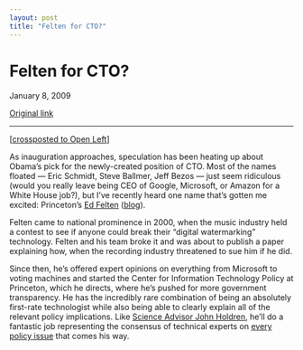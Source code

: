 ```yaml
---
layout: post
title: "Felten for CTO?"
---
```

Felten for CTO?
===============

January 8, 2009

[Original link](http://www.aaronsw.com/weblog/feltencto)

* * * * *

[[crossposted to Open
Left](http://www.openleft.com/showDiary.do?diaryId=10784)]

As inauguration approaches, speculation has been heating up about
Obama’s pick for the newly-created position of CTO. Most of the names
floated — Eric Schmidt, Steve Ballmer, Jeff Bezos — just seem ridiculous
(would you really leave being CEO of Google, Microsoft, or Amazon for a
White House job?), but I’ve recently heard one name that’s gotten me
excited: Princeton’s [Ed Felten](http://www.cs.princeton.edu/~felten/)
([blog](http://www.freedom-to-tinker.com/blog/felten)).

Felten came to national prominence in 2000, when the music industry held
a contest to see if anyone could break their “digital watermarking”
technology. Felten and his team broke it and was about to publish a
paper explaining how, when the recording industry threatened to sue him
if he did.

Since then, he’s offered expert opinions on everything from Microsoft to
voting machines and started the Center for Information Technology Policy
at Princeton, which he directs, where he’s pushed for more government
transparency. He has the incredibly rare combination of being an
absolutely first-rate technologist while also being able to clearly
explain all of the relevant policy implications. Like [Science Advisor
John Holdren](http://www.openleft.com/showDiary.do?diaryId=10525), he’ll
do a fantastic job representing the consensus of technical experts on
[every policy
issue](http://www.freedom-to-tinker.com/blog/felten/predictions-2009)
that comes his way.
